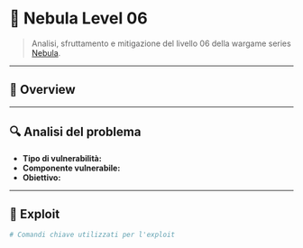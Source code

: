 # 🧠 Nebula Level 06

> Analisi, sfruttamento e mitigazione del livello 06 della wargame series [Nebula](https://exploit.education/nebula/).

---

## 📌 Overview

<!--
Breve introduzione al livello e al contesto. 
Esempio: Script SUID vulnerabile → escalation a flag06.
-->

---

## 🔍 Analisi del problema

- **Tipo di vulnerabilità:** <!-- Esempio: PATH injection -->
- **Componente vulnerabile:** <!-- Esempio: Script bash con SUID -->
- **Obiettivo:** <!-- Esempio: Ottenere flag dall’utente flag06 -->

---

## 🧨 Exploit

```bash
# Comandi chiave utilizzati per l'exploit
